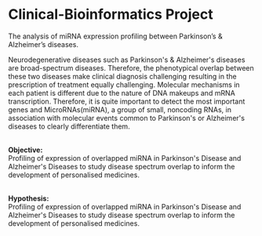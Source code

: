 # Clinical-Bioinformatics Project
The analysis of miRNA expression profiling between Parkinson’s & Alzheimer’s diseases.

Neurodegenerative diseases such as Parkinson's & Alzheimer's diseases are broad-spectrum diseases. Therefore, the phenotypical overlap between these two diseases make clinical diagnosis challenging resulting in the prescription of treatment equally challenging. Molecular mechanisms in each patient is different due to the nature of DNA makeups and mRNA transcription. Therefore, it is quite important to detect the most important genes and MicroRNAs(miRNA), a group of small, noncoding RNAs, in association with molecular events common to Parkinson's or Alzheimer's diseases to clearly differentiate them.

<b> <br>Objective:</br> </b>
Profiling of expression of overlapped miRNA in Parkinson's  Disease and  Alzheimer's Diseases to study disease spectrum overlap to inform the development of personalised medicines.

<b> <br> Hypothesis:</br> </b> 
Profiling of expression of overlapped miRNA in Parkinson's  Disease and  Alzheimer's Diseases to study disease spectrum overlap to inform the development of personalised medicines.
